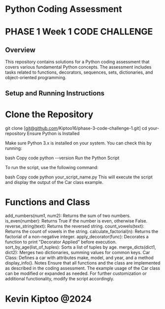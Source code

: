 # Python Coding Assessment

# PHASE 1 Week 1 CODE CHALLENGE
## Overview

This repository contains solutions for a Python coding assessment that covers various fundamental Python concepts. The assessment includes tasks related to functions, decorators, sequences, sets, dictionaries, and object-oriented programming.

## Setup and Running Instructions

 # Clone the Repository

git clone [git@github.com/Kiptoo16/phase-3-code-challenge-1.git]
cd your-repository
Ensure Python is Installed

Make sure Python 3.x is installed on your system. You can check this by running:

bash
Copy code
python --version
Run the Python Script

To run the script, use the following command:

bash
Copy code
python your_script_name.py
This will execute the script and display the output of the Car class example.

# Functions and Class
add_numbers(num1, num2): Returns the sum of two numbers.
is_even(number): Returns True if the number is even, otherwise False.
reverse_string(text): Returns the reversed string.
count_vowels(text): Returns the count of vowels in the string.
calculate_factorial(n): Returns the factorial of a non-negative integer.
apply_decorator(func): Decorates a function to print "Decorator Applied" before execution.
sort_by_age(list_of_tuples): Sorts a list of tuples by age.
merge_dicts(dict1, dict2): Merges two dictionaries, summing values for common keys.
Car Class: Defines a car with attributes make, model, and year, and a method display_info().
Notes
Ensure that all functions and the class are implemented as described in the coding assessment.
The example usage of the Car class can be modified or expanded as needed.
For further customization or additional functionality, modify the script accordingly.

# Kevin Kiptoo @2024
